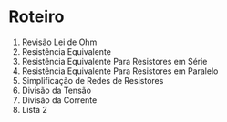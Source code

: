 # Roteiro

1. Revisão Lei de Ohm
2. Resistência Equivalente
3. Resistência Equivalente Para Resistores em Série
4. Resistência Equivalente Para Resistores em Paralelo
5. Simplificação de Redes de Resistores
6. Divisão da Tensão
7. Divisão da Corrente
8. Lista 2
